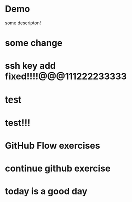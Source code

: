 # Demo

some descripton!

# some change
# ssh key add fixed!!!!@@@111222233333
# test
# test!!!
# GitHub Flow exercises

# continue github exercise
# today is a good day

